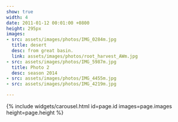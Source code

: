 ```yaml
---
show: true
width: 4
date: 2011-01-12 00:01:00 +0800
height: 295px
images:
- src: assets/images/photos/IMG_0284m.jpg
  title: desert
  desc: from great basin.
  link: assets/images/photos/root_harvest_AWm.jpg
- src: assets/images/photos/IMG_5987m.jpg
  title: Photo 2
  desc: season 2014
- src: assets/images/photos/IMG_4455m.jpg
- src: assets/images/photos/IMG_4219m.jpg

---
```


{% include widgets/carousel.html id=page.id images=page.images height=page.height %}
